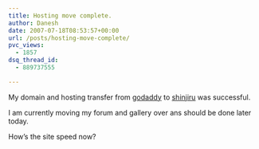 ```yaml
---
title: Hosting move complete.
author: Danesh
date: 2007-07-18T08:53:57+00:00
url: /posts/hosting-move-complete/
pvc_views:
  - 1857
dsq_thread_id:
  - 889737555

---
```

My domain and hosting transfer from [godaddy][1] to [shinjiru][2] was successful.

I am currently moving my forum and gallery over ans should be done later today.

How&#8217;s the site speed now?

 [1]: http://www.godaddy.com/
 [2]: https://www.shinjiru.com.my/